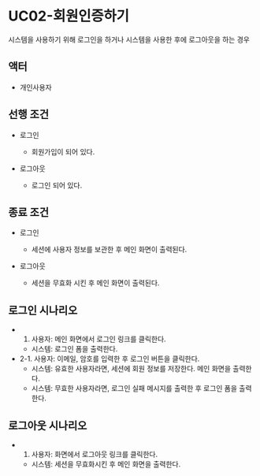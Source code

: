 # UC02-회원인증하기
시스템을 사용하기 위해 로그인을 하거나
시스템을 사용한 후에 로그아웃을 하는 경우

## 액터
- 개인사용자

## 선행 조건
- 로그인
  - 회원가입이 되어 있다.
   
- 로그아웃 
  - 로그인 되어 있다.
 
## 종료 조건
- 로그인
  - 세션에 사용자 정보를 보관한 후 메인 화면이 출력된다.

- 로그아웃
  - 세션을 무효화 시킨 후 메인 화면이 출력된다.  

## 로그인 시나리오
- 1. 사용자: 메인 화면에서 로그인 링크를 클릭한다.
    - 시스템: 로그인 폼을 출력한다.
- 2-1. 사용자: 이메일, 암호를 입력한 후 로그인 버튼을 클릭한다.
    - 시스템: 유효한 사용자라면, 세션에 회원 정보를 저장한다. 메인 화면을 출력한다.
    - 시스템: 무효한 사용자라면, 로그인 실패 메시지를 출력한 후 로그인 폼을 출력한다.

## 로그아웃 시나리오
- 1. 사용자: 화면에서 로그아웃 링크를 클릭한다.
    - 시스템: 세션을 무효화시킨 후 메인 화면을 출력한다.    












